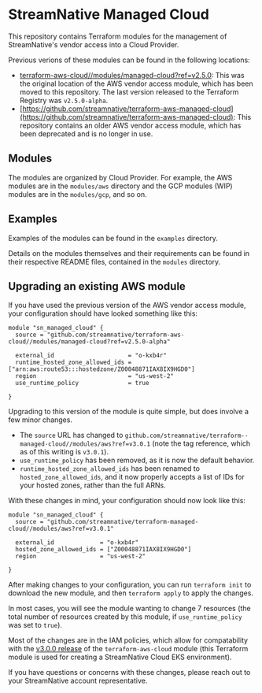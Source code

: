 # StreamNative Managed Cloud
This repository contains Terraform modules for the management of StreamNative's vendor access into a Cloud Provider.

Previous verions of these modules can be found in the following locations:
- [terraform-aws-cloud//modules/managed-cloud?ref=v2.5.0](https://github.com/streamnative/terraform-aws-cloud/tree/v2.5.0-alpha/modules/managed-cloud): This was the original location of the AWS vendor access module, which has been moved to this repository. The last version released to the Terraform Registry was `v2.5.0-alpha`.
- [https://github.com/streamnative/terraform-aws-managed-cloud](https://github.com/streamnative/terraform-aws-managed-cloud): This repository contains an older AWS vendor access module, which has been deprecated and is no longer in use.

## Modules
The modules are organized by Cloud Provider. For example, the AWS modules are in the `modules/aws` directory and the GCP modules (WIP) modules are in the `modules/gcp`, and so on.

## Examples
Examples of the modules can be found in the `examples` directory.

Details on the modules themselves and their requirements can be found in their respective README files, contained in the `modules` directory.

## Upgrading an existing AWS module
If you have used the previous version of the AWS vendor access module, your configuration should have looked something like this:

```hcl
module "sn_managed_cloud" {
  source = "github.com/streamnative/terraform-aws-cloud//modules/managed-cloud?ref=v2.5.0-alpha"

  external_id                     = "o-kxb4r"
  runtime_hosted_zone_allowed_ids = ["arn:aws:route53:::hostedzone/Z00048871IAX8IX9HGD0"]
  region                          = "us-west-2"
  use_runtime_policy              = true

}
```

Upgrading to this version of the module is quite simple, but does involve a few minor changes.

- The `source` URL has changed to `github.com/streamnative/terraform--managed-cloud//modules/aws?ref=v3.0.1` (note the tag reference, which as of this writing is `v3.0.1`).
- `use_runtime_policy` has been removed, as it is now the default behavior.
- `runtime_hosted_zone_allowed_ids` has been renamed to `hosted_zone_allowed_ids`, and it now properly accepts a list of IDs for your hosted zones, rather than the full ARNs.

With these changes in mind, your configuration should now look like this:

```hcl
module "sn_managed_cloud" {
  source = "github.com/streamnative/terraform-managed-cloud//modules/aws?ref=v3.0.1"

  external_id             = "o-kxb4r"
  hosted_zone_allowed_ids = ["Z00048871IAX8IX9HGD0"]
  region                  = "us-west-2"

}
```

After making changes to your configuration, you can run `terraform init` to download the new module, and then `terraform apply` to apply the changes. 

In most cases, you will see the module wanting to change 7 resources (the total number of resources created by this module, if `use_runtime_policy` was set to `true`).

Most of the changes are in the IAM policies, which allow for compatability with the [v3.0.0 release](https://github.com/streamnative/terraform-aws-cloud/pull/91) of the `terraform-aws-cloud` module (this Terraform module is used for creating a StreamNative Cloud EKS environment).

If you have questions or concerns with these changes, please reach out to your StreamNative account representative.
